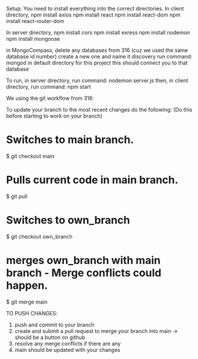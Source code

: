 Setup:
You need to install everything into the correct directories.
In client directory, npm install axios
                     npm install react
                     npm install react-dom
                     npm install react-router-dom

In server directory, npm install cors
                     npm install exress
                     npm install nodemon
                     npm install mongoose

in MongoCompass, delete any databases from 316 (cuz we used the same database id number)
create a new one and name it discovery
run command: mongod   in default directory for this project
this should connect you to that database

To run,
in server directory, run command: nodemon server.js
then, in client directory, run command: npm start

We using the git workflow from 316:

To update your branch to the most recent changes do the following:
(Do this before starting to work on your branch)

# Switches to main branch.
$ git checkout main
# Pulls current code in main branch.
$ git pull
# Switches to own_branch
$ git checkout own_branch
# merges own_branch with main branch - Merge conflicts could happen.
$ git merge main

TO PUSH CHANGES:

1. push and commit to your branch
2. create and submit a pull request to merge your branch into main -> should be a button on github
3. resolve any merge conflicts if there are any
4. main should be updated with your changes


